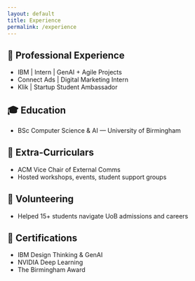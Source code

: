 ```yaml
---
layout: default
title: Experience
permalink: /experience
---
```


## 🧠 Professional Experience
- IBM | Intern | GenAI + Agile Projects
- Connect Ads | Digital Marketing Intern
- Klik | Startup Student Ambassador

## 🎓 Education
- BSc Computer Science & AI — University of Birmingham

## 🌟 Extra-Curriculars
- ACM Vice Chair of External Comms
- Hosted workshops, events, student support groups

## 🤝 Volunteering
- Helped 15+ students navigate UoB admissions and careers

## 📜 Certifications
- IBM Design Thinking & GenAI
- NVIDIA Deep Learning
- The Birmingham Award
